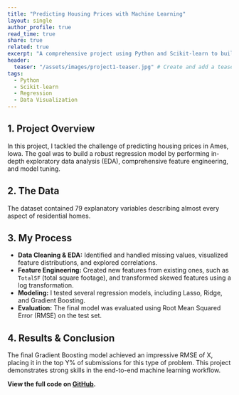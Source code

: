 ```yaml
---
title: "Predicting Housing Prices with Machine Learning"
layout: single
author_profile: true
read_time: true
share: true
related: true
excerpt: "A comprehensive project using Python and Scikit-learn to build a regression model that predicts property values based on various features."
header:
  teaser: "/assets/images/project1-teaser.jpg" # Create and add a teaser image for this project!
tags:
  - Python
  - Scikit-learn
  - Regression
  - Data Visualization
---
```


## 1. Project Overview

In this project, I tackled the challenge of predicting housing prices in Ames, Iowa. The goal was to build a robust regression model by performing in-depth exploratory data analysis (EDA), comprehensive feature engineering, and model tuning.

## 2. The Data

The dataset contained 79 explanatory variables describing almost every aspect of residential homes.

## 3. My Process

- **Data Cleaning & EDA:** Identified and handled missing values, visualized feature distributions, and explored correlations.
- **Feature Engineering:** Created new features from existing ones, such as `TotalSF` (total square footage), and transformed skewed features using a log transformation.
- **Modeling:** I tested several regression models, including Lasso, Ridge, and Gradient Boosting.
- **Evaluation:** The final model was evaluated using Root Mean Squared Error (RMSE) on the test set.

## 4. Results & Conclusion

The final Gradient Boosting model achieved an impressive RMSE of X, placing it in the top Y% of submissions for this type of problem. This project demonstrates strong skills in the end-to-end machine learning workflow.

**View the full code on [GitHub](https://github.com/richkaitoo/your-repo-link).**
